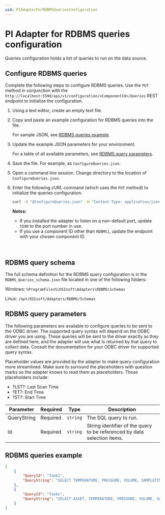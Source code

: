 ```yaml
---
uid: PIAdapterForRDBMSQueriesConfiguration
---
```


# PI Adapter for RDBMS queries configuration

Queries configuration holds <!-- jokim Apr 12 2021: contains -->a list of queries to run on the data source.

## Configure RDBMS queries

Complete the following steps to configure RDBMS queries. Use the `PUT` method in conjunction with the `http://localhost:5590/api/v1/configuration/<ComponentId>/Queries` REST endpoint to initialize the configuration.

1. Using a text editor, create an empty text file.

2. Copy and paste an example configuration for RDBMS queries into the file.

    For sample JSON, see [RDBMS queries example](#rdbms-queries-example).

3. Update the example JSON parameters for your environment.

    For a table of all available parameters, see [RDBMS query parameters](#rdbms-query-parameters).

4. Save the file. For example, as `ConfigureQueries.json`.

5. Open a command line session. Change directory to the location of `ConfigureQueries.json`.

6. Enter the following cURL command (which uses the `PUT` method) to initialize the queries configuration.

    ```bash
    curl -d "@ConfigureQueries.json" -H "Content-Type: application/json" -X PUT "http://localhost:5590/api/v1/configuration/<ComponentId>/Queries"
    ```

    **Notes:**
  
    * If you installed the adapter to listen on a non-default port, update `5590` to the port number in use.
    * If you use a component ID other than `RDBMS1`, update the endpoint with your chosen component ID.
    <br/>
    <br/>

## RDBMS query schema

The full schema definition for the RDBMS query configuration is in the `RDBMS_Queries_schema.json` file located in one of the following folders:

Windows: `%ProgramFiles%\OSIsoft\Adapters\RDBMS\Schemas`

Linux: `/opt/OSIsoft/Adapters/RDBMS/Schemas`

## RDBMS query parameters

The following parameters are available to configure queries to be sent to the ODBC driver. The supported query syntax will depend on the ODBC driver you are using. These queries will be sent to the driver exactly as they are defined here, and the adapter will use what is returned by that query to collect data.
Consult the documentation for your ODBC driver for supported query syntax.

Placeholder values are provided by the adapter to make query configuration more streamlined. Make sure to surround the placeholders with question marks so the adapter knows to read them as placeholders. Those placeholders include:
* ?LST?: Last Scan Time
* ?ET?: End Time 
* ?ST?: Start Time

| Parameter                     | Required | Type      | Description |
|-------------------------------|----------|-----------|-------------|
| QueryString | Required | `string` | The SQL query to run. |
| Id | Required | `string` | String identifier of the query to be referenced by data selection items. |


## RDBMS queries example

```json
[
    {
        "QueryId": "Tank1",
        "QueryString": "SELECT TEMPERATURE, PRESSURE, VOLUME, SAMPLETIME FROM TANK1 WHERE SAMPLETIME > ?LST? ORDER BY SAMPLETIME ASC"
    },
    {
        "QueryId": "Tanks",
        "QueryString": "SELECT ASSET, TEMPERATURE, PRESSURE, VOLUME, SAMPLETIME FROM TANK1 WHERE SAMPLETIME > ?LST? ORDER BY SAMPLETIME ASC"
    }
]
```
